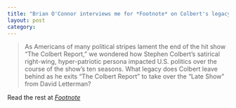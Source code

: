 ```yaml
---
title: "Brian O'Connor interviews me for *Footnote* on Colbert's legacy"
layout: post
category:
---
```

> As Americans of many political stripes lament the end of the hit show “The Colbert Report,” we wondered how Stephen Colbert’s satirical right-wing, hyper-patriotic persona impacted U.S. politics over the course of the show’s ten seasons. What legacy does Colbert leave behind as he exits “The Colbert Report” to take over the “Late Show” from David Letterman? 

Read the rest at [*Footnote*](https://footnote1.com/was-colbert-the-best-political-satirist-of-our-time/)



